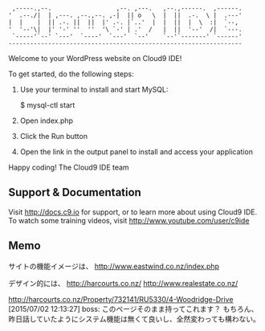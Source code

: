 
     ,-----.,--.                  ,--. ,---.   ,--.,------.  ,------.
    '  .--./|  | ,---. ,--.,--. ,-|  || o   \  |  ||  .-.  \ |  .---'
    |  |    |  || .-. ||  ||  |' .-. |`..'  |  |  ||  |  \  :|  `--, 
    '  '--'\|  |' '-' ''  ''  '\ `-' | .'  /   |  ||  '--'  /|  `---.
     `-----'`--' `---'  `----'  `---'  `--'    `--'`-------' `------'
    ----------------------------------------------------------------- 


Welcome to your WordPress website on Cloud9 IDE!

To get started, do the following steps:

1) Use your terminal to install and start MySQL:

   $ mysql-ctl start

2) Open index.php

3) Click the Run button

4) Open the link in the output panel to install and access your application

Happy coding!
The Cloud9 IDE team


## Support & Documentation

Visit http://docs.c9.io for support, or to learn more about using Cloud9 IDE. 
To watch some training videos, visit http://www.youtube.com/user/c9ide

## Memo

サイトの機能イメージは、
http://www.eastwind.co.nz/index.php

デザイン的には、
http://harcourts.co.nz/
http://www.realestate.co.nz/

http://harcourts.co.nz/Property/732141/RU5330/4-Woodridge-Drive
[2015/07/02 12:13:27] boss: このページそのまま持ってこれます？
もちろん、昨日話していたようにシステム機能は無くて良いし、全然変わっても構わない。

